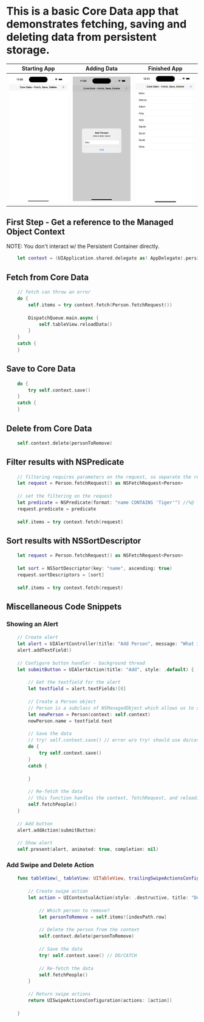 # This is a basic Core Data app that demonstrates fetching, saving and deleting data from persistent storage.

Starting App               |        Adding Data        |        Finished App
:-------------------------:|:-------------------------:|:-------------------------:
<img src="https://github.com/Brian-McIntosh/CWC-CoreData-CRUD/blob/main/images/1.png" width="300"/>  |  <img src="https://github.com/Brian-McIntosh/CWC-CoreData-CRUD/blob/main/images/2.png" width="300"/>  |  <img src="https://github.com/Brian-McIntosh/CWC-CoreData-CRUD/blob/main/images/3.png" width="300"/>

## First Step - Get a reference to the Managed Object Context
NOTE: You don't interact w/ the Persistent Container directly.
```swift
    let context = (UIApplication.shared.delegate as! AppDelegate).persistentContainer.viewContext
```

## Fetch from Core Data
```swift
    // fetch can throw an error
    do {
        self.items = try context.fetch(Person.fetchRequest())
        
        DispatchQueue.main.async {
            self.tableView.reloadData()
        }
    }
    catch {
    }
```

## Save to Core Data
```swift
    do {
        try self.context.save()
    }
    catch {
    }
```

## Delete from Core Data
```swift
    self.context.delete(personToRemove)
```

## Filter results with NSPredicate
```swift
    // filtering requires parameters on the request, so separate the request
    let request = Person.fetchRequest() as NSFetchRequest<Person>

    // set the filtering on the request
    let predicate = NSPredicate(format: "name CONTAINS 'Tiger'") //%@ for dynamic data
    request.predicate = predicate

    self.items = try context.fetch(request)
```

## Sort results with NSSortDescriptor
```swift
    let request = Person.fetchRequest() as NSFetchRequest<Person>
            
    let sort = NSSortDescriptor(key: "name", ascending: true)
    request.sortDescriptors = [sort]

    self.items = try context.fetch(request)
```

## Miscellaneous Code Snippets
### Showing an Alert
```swift
    // Create alert
    let alert = UIAlertController(title: "Add Person", message: "What is their name?", preferredStyle: .alert)
    alert.addTextField()

    // Configure button handler - background thread
    let submitButton = UIAlertAction(title: "Add", style: .default) { (action) in

        // Get the textfield for the alert
        let textfield = alert.textFields![0]

        // Create a Person object
        // Person is a subclass of NSManagedObject which allows us to save to Core Data
        let newPerson = Person(context: self.context)
        newPerson.name = textfield.text

        // Save the data
        // try! self.context.save() // error w/o try! should use do/catch
        do {
            try self.context.save()
        }
        catch {

        }

        // Re-fetch the data
        // this function handles the context, fetchRequest, and reloading of tableview on main thread
        self.fetchPeople()
    }

    // Add button
    alert.addAction(submitButton)

    // Show alert
    self.present(alert, animated: true, completion: nil)
```

### Add Swipe and Delete Action
```swift
    func tableView(_ tableView: UITableView, trailingSwipeActionsConfigurationForRowAt indexPath: IndexPath) -> UISwipeActionsConfiguration? {
        
        // Create swipe action
        let action = UIContextualAction(style: .destructive, title: "Delete") { (action, view, completionHandler) in
            
            // Which person to remove?
            let personToRemove = self.items![indexPath.row]
            
            // Delete the person from the context
            self.context.delete(personToRemove)
            
            // Save the data
            try! self.context.save() // DO/CATCH
            
            // Re-fetch the data
            self.fetchPeople()
        }
        
        // Return swipe actions
        return UISwipeActionsConfiguration(actions: [action])
        
    }
```
